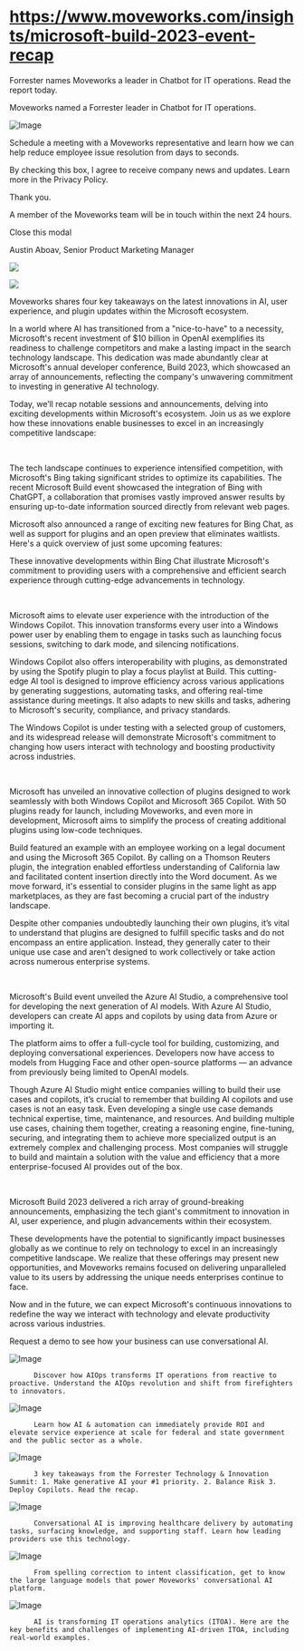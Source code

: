 # https://www.moveworks.com/insights/microsoft-build-2023-event-recap

Forrester names Moveworks a leader in Chatbot for IT operations. Read the report today.

Moveworks named a Forrester leader in Chatbot for IT operations. 

![Image](https://www.moveworks.com/hubfs/img/site/qr-demo.png)

Schedule a meeting with a Moveworks representative and learn how we can help reduce employee issue resolution from days to seconds.

By checking this box, I agree to receive company news and updates. Learn more in the Privacy Policy.

Thank you.

A member of the Moveworks team will be in touch within the next 24 hours.



  Close this modal
  



Austin Aboav, Senior Product Marketing Manager


![](https://www.moveworks.com/hubfs/microsoft-build-recap-featured-image.png)

![](https://www.moveworks.com/hubfs/microsoft-build-recap-featured-image.png)

Moveworks shares four key takeaways on the latest innovations in AI, user experience, and plugin updates within the Microsoft ecosystem.

In a world where AI has transitioned from a "nice-to-have" to a necessity, Microsoft's recent investment of $10 billion in OpenAI exemplifies its readiness to challenge competitors and make a lasting impact in the search technology landscape. This dedication was made abundantly clear at Microsoft's annual developer conference, Build 2023, which showcased an array of announcements, reflecting the company's unwavering commitment to investing in generative AI technology.

Today, we’ll recap notable sessions and announcements, delving into exciting developments within Microsoft's ecosystem. Join us as we explore how these innovations enable businesses to excel in an increasingly competitive landscape:

 

The tech landscape continues to experience intensified competition, with Microsoft's Bing taking significant strides to optimize its capabilities. The recent Microsoft Build event showcased the integration of Bing with ChatGPT, a collaboration that promises vastly improved answer results by ensuring up-to-date information sourced directly from relevant web pages.

Microsoft also announced a range of exciting new features for Bing Chat, as well as support for plugins and an open preview that eliminates waitlists. Here's a quick overview of just some upcoming features:

These innovative developments within Bing Chat illustrate Microsoft's commitment to providing users with a comprehensive and efficient search experience through cutting-edge advancements in technology.

 

Microsoft aims to elevate user experience with the introduction of the Windows Copilot. This innovation transforms every user into a Windows power user by enabling them to engage in tasks such as launching focus sessions, switching to dark mode, and silencing notifications.

Windows Copilot also offers interoperability with plugins, as demonstrated by using the Spotify plugin to play a focus playlist at Build. This cutting-edge AI tool is designed to improve efficiency across various applications by generating suggestions, automating tasks, and offering real-time assistance during meetings. It also adapts to new skills and tasks, adhering to Microsoft's security, compliance, and privacy standards.

The Windows Copilot is under testing with a selected group of customers, and its widespread release will demonstrate Microsoft's commitment to changing how users interact with technology and boosting productivity across industries.

 

Microsoft has unveiled an innovative collection of plugins designed to work seamlessly with both Windows Copilot and Microsoft 365 Copilot. With 50 plugins ready for launch, including Moveworks, and even more in development, Microsoft aims to simplify the process of creating additional plugins using low-code techniques.

Build featured an example with an employee working on a legal document and using the Microsoft 365 Copilot. By calling on a Thomson Reuters plugin, the integration enabled effortless understanding of California law and facilitated content insertion directly into the Word document. As we move forward, it's essential to consider plugins in the same light as app marketplaces, as they are fast becoming a crucial part of the industry landscape.

Despite other companies undoubtedly launching their own plugins, it’s vital to understand that plugins are designed to fulfill specific tasks and do not encompass an entire application. Instead, they generally cater to their unique use case and aren't designed to work collectively or take action across numerous enterprise systems.

 

Microsoft's Build event unveiled the Azure AI Studio, a comprehensive tool for developing the next generation of AI models. With Azure AI Studio, developers can create AI apps and copilots by using data from Azure or importing it.

The platform aims to offer a full-cycle tool for building, customizing, and deploying conversational experiences. Developers now have access to models from Hugging Face and other open-source platforms — an advance from previously being limited to OpenAI models.

Though Azure AI Studio might entice companies willing to build their use cases and copilots, it’s crucial to remember that building AI copilots and use cases is not an easy task. Even developing a single use case demands technical expertise, time, maintenance, and resources. And building multiple use cases, chaining them together, creating a reasoning engine, fine-tuning, securing, and integrating them to achieve more specialized output is an extremely complex and challenging process. Most companies will struggle to build and maintain a solution with the value and efficiency that a more enterprise-focused AI provides out of the box.

 

Microsoft Build 2023 delivered a rich array of ground-breaking announcements, emphasizing the tech giant's commitment to innovation in AI, user experience, and plugin advancements within their ecosystem. 

These developments have the potential to significantly impact businesses globally as we continue to rely on technology to excel in an increasingly competitive landscape. We realize that these offerings may present new opportunities, and Moveworks remains focused on delivering unparalleled value to its users by addressing the unique needs enterprises continue to face. 

Now and in the future, we can expect Microsoft's continuous innovations to redefine the way we interact with technology and elevate productivity across various industries.

Request a demo to see how your business can use conversational AI.

![Image](https://www.moveworks.com/hs-fs/hubfs/AIOps-featured-image.png?length=50&name=AIOps-featured-image.png)


          Discover how AIOps transforms IT operations from reactive to proactive. Understand the AIOps revolution and shift from firefighters to innovators.
        

![Image](https://www.moveworks.com/hs-fs/hubfs/Public-Sector-Convo-AI.png?length=50&name=Public-Sector-Convo-AI.png)


          Learn how AI & automation can immediately provide ROI and elevate service experience at scale for federal and state government and the public sector as a whole.
        

![Image](https://www.moveworks.com/hs-fs/hubfs/Forrester%20T%26I%20%281%29.png?length=50&name=Forrester%20T&I%20%281%29.png)


          3 key takeaways from the Forrester Technology & Innovation Summit: 1. Make generative AI your #1 priority. 2. Balance Risk 3. Deploy Copilots. Read the recap.
        

![Image](https://www.moveworks.com/hs-fs/hubfs/healthcare-test.png?length=50&name=healthcare-test.png)


          Conversational AI is improving healthcare delivery by automating tasks, surfacing knowledge, and supporting staff. Learn how leading providers use this technology.
        

![Image](https://www.moveworks.com/hs-fs/hubfs/Moveworks_LLM_Feature.png?length=50&name=Moveworks_LLM_Feature.png)


          From spelling correction to intent classification, get to know the large language models that power Moveworks' conversational AI platform.
        

![Image](https://www.moveworks.com/hs-fs/hubfs/ITOA_feature.png?length=50&name=ITOA_feature.png)


          AI is transforming IT operations analytics (ITOA). Here are the key benefits and challenges of implementing AI-driven ITOA, including real-world examples.
        

